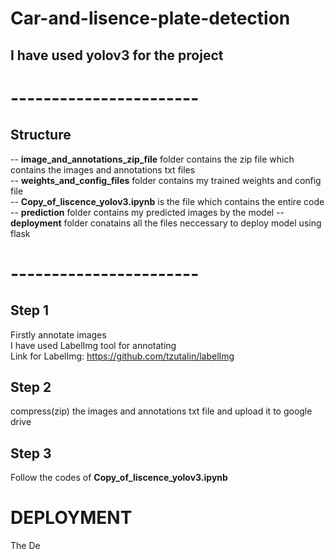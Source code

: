 # Car-and-lisence-plate-detection
## **I have used yolov3 for the project**<br>
# -----------------------
## Structure
 -- **image_and_annotations_zip_file** folder contains the zip file which contains the images and annotations txt files<br>
 -- **weights_and_config_files** folder contains my trained weights and config file<br>
 -- **Copy_of_liscence_yolov3.ipynb** is the file which contains the entire code<br>
 -- **prediction** folder contains my predicted images by the model
 -- **deployment** folder conatains all the files neccessary to deploy model using flask
# -----------------------

## Step 1
Firstly annotate images<br>
I have used LabelImg tool for annotating<br>
Link for LabelImg: https://github.com/tzutalin/labelImg<br>

## Step 2
compress(zip) the images and annotations txt file and upload it to google drive<br>

## Step 3
Follow the codes of **Copy_of_liscence_yolov3.ipynb**<br>

# **DEPLOYMENT**<br>
The De


